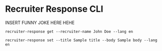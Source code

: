 # Recruiter Response CLI
INSERT FUNNY JOKE HERE HEHE

```
recruiter-response get --recruiter-name John Doe --lang en

recruiter-response set --title Sample title --body Sample body --lang en
```


